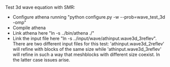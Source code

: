 Test 3d wave equation with SMR:

* Configure athena running "python configure.py -w --prob=wave_test_3d -omp"
* Compile athena
* Link athena here "ln -s ../bin/athena ./"
* Link the input file here "ln -s ../input/wave/athinput.wave3d_3reflev". There are two different input files for this test:
'athinput.wave3d_2reflev' will refine with blocks of the same size while 'athinput.wave3d_3reflev' will refine in such a way that meshblocks with different size coexist. In the latter case issues arise.
